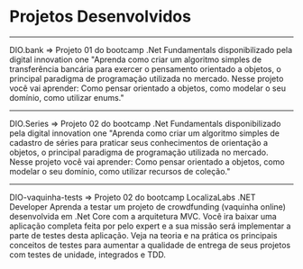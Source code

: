 # Projetos Desenvolvidos 

----------------------------------------------------------------------------------------------------
DIO.bank => Projeto 01 do bootcamp .Net Fundamentals disponibilizado pela digital innovation one
"Aprenda como criar um algoritmo simples de transferência bancária para exercer o 
pensamento orientado a objetos, o principal paradigma de programação utilizada no mercado. 
Nesse projeto você vai aprender: Como pensar orientado a objetos, como modelar o seu domínio, 
como utilizar enums."

----------------------------------------------------------------------------------------------------
DIO.Series => Projeto 02 do bootcamp .Net Fundamentals disponibilizado pela digital innovation one
"Aprenda como criar um algoritmo simples de cadastro de séries para praticar seus conhecimentos de 
orientação a objetos, o principal paradigma de programação utilizada no mercado. Nesse projeto você 
vai aprender: Como pensar orientado a objetos, como modelar o seu domínio, como utilizar recursos de 
coleção."

----------------------------------------------------------------------------------------------------
DIO-vaquinha-tests => Projeto 02 do bootcamp LocalizaLabs .NET Developer
Aprenda a testar um projeto de crowdfunding (vaquinha online) desenvolvida em .Net Core com a 
arquitetura MVC. Você ira baixar uma aplicação completa feita por pelo expert e a sua missão será 
implementar a parte de testes desta aplicação. Veja na teoria e na prática os principais conceitos 
de testes para aumentar a qualidade de entrega de seus projetos com testes de unidade, integrados 
e TDD.

